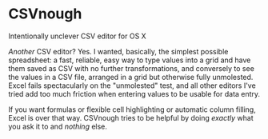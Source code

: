 CSVnough
========

Intentionally unclever CSV editor for OS X

*Another* CSV editor? Yes. I wanted, basically, the simplest possible spreadsheet: a fast, reliable, easy way to type values into a grid and have them saved as CSV with no further transformations, and conversely to see the values in a CSV file, arranged in a grid but otherwise fully unmolested. Excel fails spectacularly on the "unmolested" test, and all other editors I've tried add too much friction when entering values to be usable for data entry.

If you want formulas or flexible cell highlighting or automatic column filling, Excel is over that way. CSVnough tries to be helpful by doing *exactly* what you ask it to and *nothing* else.

